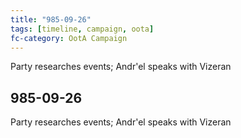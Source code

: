 ```yaml
---
title: "985-09-26"
tags: [timeline, campaign, oota]
fc-category: OotA Campaign
---
```

<span class='ob-timelines'
	data-date='985-09-26-00'
	data-title='Campaign: NAGA Adventures'
	data-class='orange'> Party researches events; Andr'el speaks with Vizeran </span>
## 985-09-26
Party researches events; Andr'el speaks with Vizeran
